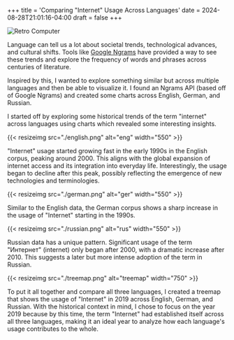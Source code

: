 +++
title = 'Comparing "Internet" Usage Across Languages'
date = 2024-08-28T21:01:16-04:00
draft = false
+++

![Retro Computer](./computer-old.jpeg)

Language can tell us a lot about societal trends, technological advances, and cultural shifts. Tools like [Google Ngrams](https://books.google.com/ngrams/) have provided a way to see these trends and explore the frequency of words and phrases across centuries of literature. 

Inspired by this, I wanted to explore something similar but across multiple languages and then be able to visualize it. I found an Ngrams API (based off of Google Ngrams) and created some charts across English, German, and Russian.

I started off by exploring some historical trends of the term "internet" across languages using charts which revealed some interesting insights.

{{< resizeimg src="./english.png" alt="eng" width="550" >}}

"Internet" usage started growing fast in the early 1990s in the English corpus, peaking around 2000. This aligns with the global expansion of internet access and its integration into everyday life. Interestingly, the usage began to decline after this peak, possibly reflecting the emergence of new technologies and terminologies.

{{< resizeimg src="./german.png" alt="ger" width="550" >}}

Similar to the English data, the German corpus shows a sharp increase in the usage of "Internet" starting in the 1990s.

{{< resizeimg src="./russian.png" alt="rus" width="550" >}}

Russian data has a unique pattern. Significant usage of the term "Интернет" (internet) only began after 2000, with a dramatic increase after 2010. This suggests a later but more intense adoption of the term in Russian.

{{< resizeimg src="./treemap.png" alt="treemap" width="750" >}}

To put it all together and compare all three languages, I created a treemap that shows the usage of "Internet" in 2019 across English, German, and Russian. With the historical context in mind, I chose to focus on the year 2019 because by this time, the term "Internet" had established itself across all three languages, making it an ideal year to analyze how each language's usage contributes to the whole.